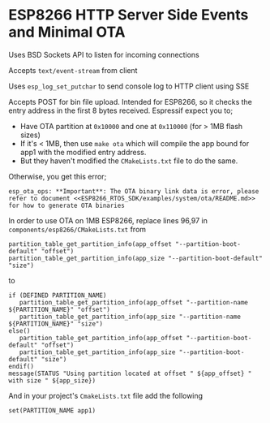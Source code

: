 # ESP8266 HTTP Server Side Events and Minimal OTA
Uses BSD Sockets API to listen for incoming connections

Accepts `text/event-stream` from client

Uses `esp_log_set_putchar` to send console log to HTTP client using SSE

Accepts POST for bin file upload. Intended for ESP8266, so it checks the entry address in the first 8 bytes received. Espressif expect you to;
* Have OTA partition at `0x10000` and one at `0x110000` (for > 1MB flash sizes)
* If it's < 1MB, then use `make ota` which will compile the app bound for app1 with the modified entry address.
* But they haven't modified the `CMakeLists.txt` file to do the same.

Otherwise, you get this error;
```
esp_ota_ops: **Important**: The OTA binary link data is error, please refer to document <<ESP8266_RTOS_SDK/examples/system/ota/README.md>> for how to generate OTA binaries
```
In order to use OTA on 1MB ESP8266, replace lines 96,97 in `components/esp8266/CMakeLists.txt` from
```
partition_table_get_partition_info(app_offset "--partition-boot-default" "offset")
partition_table_get_partition_info(app_size "--partition-boot-default" "size")
```
to
```
if (DEFINED PARTITION_NAME)
   partition_table_get_partition_info(app_offset "--partition-name ${PARTITION_NAME}" "offset")
   partition_table_get_partition_info(app_size "--partition-name ${PARTITION_NAME}" "size")
else()
   partition_table_get_partition_info(app_offset "--partition-boot-default" "offset")
   partition_table_get_partition_info(app_size "--partition-boot-default" "size")
endif()
message(STATUS "Using partition located at offset " ${app_offset} " with size " ${app_size})
```
And in your project's `CmakeLists.txt` file add the following
```
set(PARTITION_NAME app1)
```
